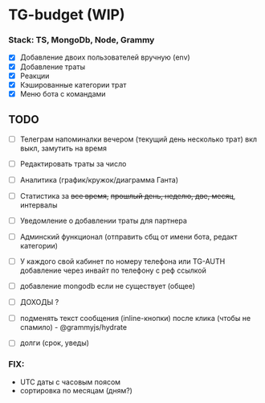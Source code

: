 # TG-budget (WIP)
### Stack: TS, MongoDb, Node, Grammy

- [x] Добавление двоих пользователей вручную (env)
- [x] Добавление траты
- [x] Реакции
- [x] Кэшированные категории трат
- [x] Меню бота с командами

## TODO
- [ ] Телеграм напоминалки вечером (текущий день несколько трат) вкл выкл, замутить на время
- [ ] Редактировать траты за число
- [ ] Аналитика (график/кружок/диаграмма Ганта)

- [ ] Статистика за ~~все время,~~ ~~прошлый день, неделю, две, месяц~~, интервалы
- [ ] Уведомление о добавлении траты для партнера

- [ ] Админский функционал (отправить сбщ от имени бота, редакт категории)

- [ ] У каждого свой кабинет по номеру телефона или TG-AUTH добавление через инвайт по
телефону с реф ссылкой
- [ ] добавление mongodb если не существует (общее) 

- [ ] ДОХОДЫ ?
- [ ] подменять текст сообщения (inline-кнопки) после клика (чтобы не спамило) - @grammyjs/hydrate
- [ ] долги (срок, уведы)


### FIX: 
- UTC даты с часовым поясом
- сортировка по месяцам (дням?)
